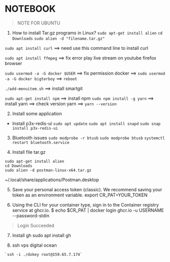 # NOTEBOOK

> NOTE FOR UBUNTU

1.  How to install Tar.gz programs in Linux? 
`sudo apt-get install alien`
`cd Downloads`
`sudo alien -d "filename.tar.gz"`



`sudo apt install curl`   ==> need use this command line to install curl

`sudo apt install ffmpeg` ==> fix error play live stream on youtube firefox browser


`sudo usermod -a -G docker $USER`  ==> fix permission docker   ==> `sudo usermod -a -G docker bigterboy`
==> `reboot`



`./add-menuitem.sh` ==> install smartgit



`sudo apt-get install npm` ==> install npm
`sudo npm install -g yarn` ==> install yarn ==> check version yarn ==> `yarn --version`






2. Install some application

-   Install p3x-redis-ui
`sudo apt update`
`sudo apt install snapd`
`sudo snap install p3x-redis-ui`


3. Bluetooth issues
```sudo modprobe -r btusb```
```sudo modprobe btusb```
```systemctl restart bluetooth.service```

4. Install file tar.gz

```
sudo apt-get install alien
cd Downloads
sudo alien -d postman-linux-x64.tar.gz
```

~/.local/share/applications/Postman.desktop



5. Save your personal access token (classic). We recommend saving your token as an environment variable.
export CR_PAT=YOUR_TOKEN

6. Using the CLI for your container type, sign in to the Container registry service at ghcr.io.
$ echo $CR_PAT | docker login ghcr.io -u USERNAME --password-stdin
> Login Succeeded

7. Install gh
sudo apt install gh

8. ssh vps digital ocean
```
`ssh -i ./dokey root@159.65.7.174`
```